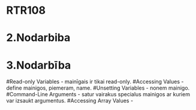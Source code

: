 # RTR108



# 2.Nodarbiba




# 3.Nodarbība
#Read-only Variables - mainīgais ir tikai read-only.
#Accessing Values - define mainigos, piemeram, name.
#Unsetting Variables - nonem mainigo.
#Command-Line Arguments - satur vairakus specialus mainigos ar kuriem var izsaukt argumentus.
#Accessing Array Values - 
